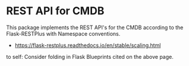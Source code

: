 REST API for CMDB
=================

This package implements the REST API's for the CMDB according to the
Flask-RESTPlus with Namespace conventions.
* https://flask-restplus.readthedocs.io/en/stable/scaling.html

to self:  Consider folding in Flask Blueprints cited on the above page.
